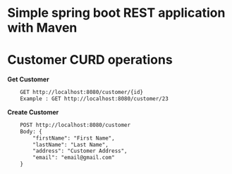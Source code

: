 # Simple spring boot REST application with Maven

# Customer CURD operations
**Get Customer**
```html
    GET http://localhost:8080/customer/{id}
    Example : GET http://localhost:8080/customer/23
```
**Create Customer**
```html
    POST http://localhost:8080/customer
    Body: {
        "firstName": "First Name",
        "lastName": "Last Name",
        "address": "Customer Address",
        "email": "email@gmail.com"
    }
```
